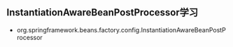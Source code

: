## InstantiationAwareBeanPostProcessor学习
+ org.springframework.beans.factory.config.InstantiationAwareBeanPostProcessor
